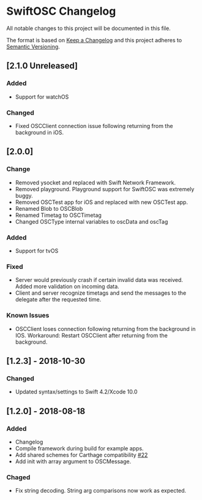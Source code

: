 #  SwiftOSC Changelog

All notable changes to this project will be documented in this file.

The format is based on [Keep a Changelog](http://keepachangelog.com/en/1.0.0/)
and this project adheres to [Semantic Versioning](http://semver.org/spec/v2.0.0.html).

## [2.1.0 Unreleased]
### Added
 - Support for watchOS
 
 ### Changed
 - Fixed OSCClient connection issue following returning from the background in iOS.

## [2.0.0]

### Change
- Removed ysocket and replaced with Swift Network Framework.
- Removed playground. Playground support for SwiftOSC was extremely buggy.
- Removed OSCTest app for iOS and replaced with new OSCTest app. 
- Renamed Blob to OSCBlob
- Renamed Timetag to OSCTimetag
- Changed OSCType internal variables to oscData and oscTag

### Added
- Support for tvOS

### Fixed
 - Server would previously crash if certain invalid data was received.  Added more validation on incoming data. 
 - Client and server recognize timetags and send the messages to the delegate after the requested time.
 
 ### Known Issues
 - OSCClient loses connection following returning from the background in IOS. 
            Workaround: Restart OSCClient after returning from the background.

## [1.2.3] - 2018-10-30
### Changed
- Updated syntax/settings to Swift 4.2/Xcode 10.0

## [1.2.0] - 2018-08-18
### Added
- Changelog
- Compile framework during build for example apps.
- Add shared schemes for Carthage compatibility [#22](https://github.com/devinroth/SwiftOSC/pull/22)
- Add init with array argument to OSCMessage.

### Chaged
- Fix string decoding. String arg comparisons now work as expected.
 
